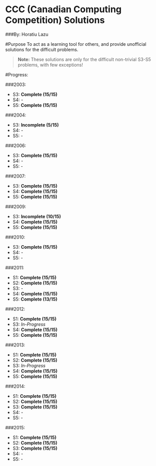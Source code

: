 # CCC (Canadian Computing Competition) Solutions
###By: Horatiu Lazu

#Purpose
To act as a learning tool for others, and provide unofficial solutions for the difficult problems.
> **Note:** These solutions are only for the difficult non-trivial S3-S5 problems, with few exceptions!

#Progress:

###2003:
* S3: **Complete (15/15)**
* S4: -
* S5: **Complete (15/15)**

###2004:
* S3: **Incomplete (5/15)**
* S4: -
* S5: -

###2006:
* S3: **Complete (15/15)**
* S4: -
* S5: -

###2007:
* S3: **Complete (15/15)**
* S4: **Complete (15/15)**
* S5: **Complete (15/15)**

###2009:
* S3: **Incomplete (10/15)**
* S4: **Complete (15/15)**
* S5: **Complete (15/15)**

###2010:
* S3: **Complete (15/15)**
* S4: -
* S5: -

###2011:
* S1: **Complete (15/15)**
* S2: **Complete (15/15)**
* S3: -
* S4: **Complete (15/15)**
* S5: **Complete (13/15)**

###2012:
* S1: **Complete (15/15)**
* S3: _In-Progress_
* S4: **Complete (15/15)**
* S5: **Complete (15/15)**

###2013:
* S1: **Complete (15/15)**
* S2: **Complete (15/15)**
* S3: _In-Progress_
* S4: **Complete (15/15)**
* S5: **Complete (15/15)**

###2014:
* S1: **Complete (15/15)**
* S2: **Complete (15/15)**
* S3: **Complete (15/15)**
* S4: -
* S5: -

###2015:
* S1: **Complete (15/15)**
* S2: **Complete (15/15)**
* S3: **Complete (15/15)**
* S4: -
* S5: -

